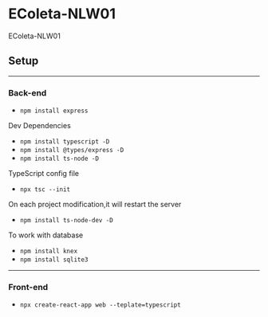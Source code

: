 # EColeta-NLW01

EColeta-NLW01

## Setup

---

### Back-end

- `npm install express`

Dev Dependencies

- `npm install typescript -D`
- `npm install @types/express -D`
- `npm install ts-node -D`

TypeScript config file

- `npx tsc --init`

On each project modification,it will restart the server

- `npm install ts-node-dev -D`

To work with database

- `npm install knex`
- `npm install sqlite3`

---

### Front-end

- `npx create-react-app web --teplate=typescript`
